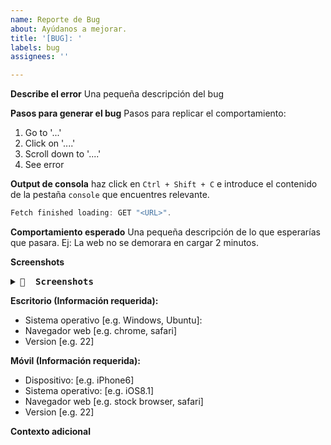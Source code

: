```yaml
---
name: Reporte de Bug
about: Ayúdanos a mejorar.
title: '[BUG]: '
labels: bug
assignees: ''

---
```


**Describe el error**
Una pequeña descripción del bug

**Pasos para generar el bug**
Pasos para replicar el comportamiento:
1. Go to '...'
2. Click on '....'
3. Scroll down to '....'
4. See error

**Output de consola**
haz  click en `Ctrl + Shift + C` e introduce el contenido de la pestaña `console` que encuentres relevante.

```javascript
Fetch finished loading: GET "<URL>".
```

**Comportamiento esperado**
Una pequeña descripción  de lo que esperarías que pasara. Ej: La web no se demorara en cargar 2 minutos.

**Screenshots**
<details>
  <summary><b><samp> 📸 &nbsp;Screenshots</samp></b></summary>
  <br/>
  

</details>

**Escritorio (Información requerida):**
 - Sistema operativo [e.g. Windows, Ubuntu]:
 - Navegador web [e.g. chrome, safari]
 - Version [e.g. 22]

**Móvil (Información requerida):**
 - Dispositivo: [e.g. iPhone6]
 - Sistema operativo: [e.g. iOS8.1]
 - Navegador web [e.g. stock browser, safari]
 - Version [e.g. 22]

**Contexto adicional**

